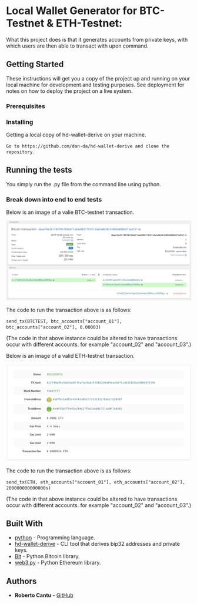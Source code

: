 # Local Wallet Generator for BTC-Testnet & ETH-Testnet:

What this project does is that it generates accounts from private keys, with which users are then able to transact with upon command.

## Getting Started

These instructions will get you a copy of the project up and running on your local machine for development and testing purposes. See deployment for notes on how to deploy the project on a live system.

### Prerequisites

### Installing

Getting a local copy of hd-wallet-derive on your machine.

```
Go to https://github.com/dan-da/hd-wallet-derive and clone the repository. 
```

## Running the tests

You simply run the .py file from the command line using python.

### Break down into end to end tests

Below is an image of a valie BTC-testnet transaction.

![](./screenshots/btc-testnet-tx-confirmation.png)

The code to run the transaction above is as follows:

```
send_tx(BTCTEST, btc_accounts["account_01"], btc_accounts["account_02"], 0.00003)
```

(The code in that above instance could be altered to have transactions occur with different accounts. for example "account_02" and "account_03".)

Below is an image of a valid ETH-testnet transaction.

![](./screenshots/eth-testnet-tx-confirmation.png)

The code to run the transaction above is as follows:

```
send_tx(ETH, eth_accounts["account_01"], eth_accounts["account_02"], 200000000000000s)
```

(The code in that above instance could be altered to have transactions occur with different accounts. for example "account_02" and "account_03".)

## Built With

* [python](https://www.python.org/) - Programming language.
* [hd-wallet-derive](https://github.com/dan-da/hd-wallet-derive) - CLI tool that derives bip32 addresses and private keys.
* [Bit](https://ofek.dev/bit/) - Python Bitcoin library.
* [web3.py](https://github.com/ethereum/web3.py) - Python Ethereum library.

## Authors

* **Roberto Cantu**  - [GitHub](https://github.com/RCantu92)